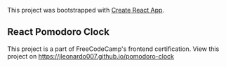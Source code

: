 This project was bootstrapped with [Create React App](https://github.com/facebook/create-react-app).

## React Pomodoro Clock
This project is a part of FreeCodeCamp's frontend certification.
View this project on https://jleonardo007.github.io/pomodoro-clock